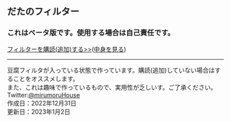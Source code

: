 ## だたのフィルター
### これはベータ版です。使用する場合は自己責任です。  
[フィルターを購読(追加)する>>](https://subscribe.adblockplus.org/?location=https://raw.githubusercontent.com/mirumoru/tdno_filter/main/Adblock_tdno.txt&title=ただのフィルター)([中身を見る](https://raw.githubusercontent.com/mirumoru/tdno_filter/main/Adblock_tdno.txt))  

---
豆腐フィルタが入っている状態で作っています。購読(追加)していない場合はすることをオススメします。  
また、これは趣味で作っているもので、実用性が乏しいす。ご了承ください。  
Twitter:[@mirumoruHouse](https://twitter.com/mirumoruHouse)  
作成日：2022年12月31日  
更新日：2023年1月2日  
